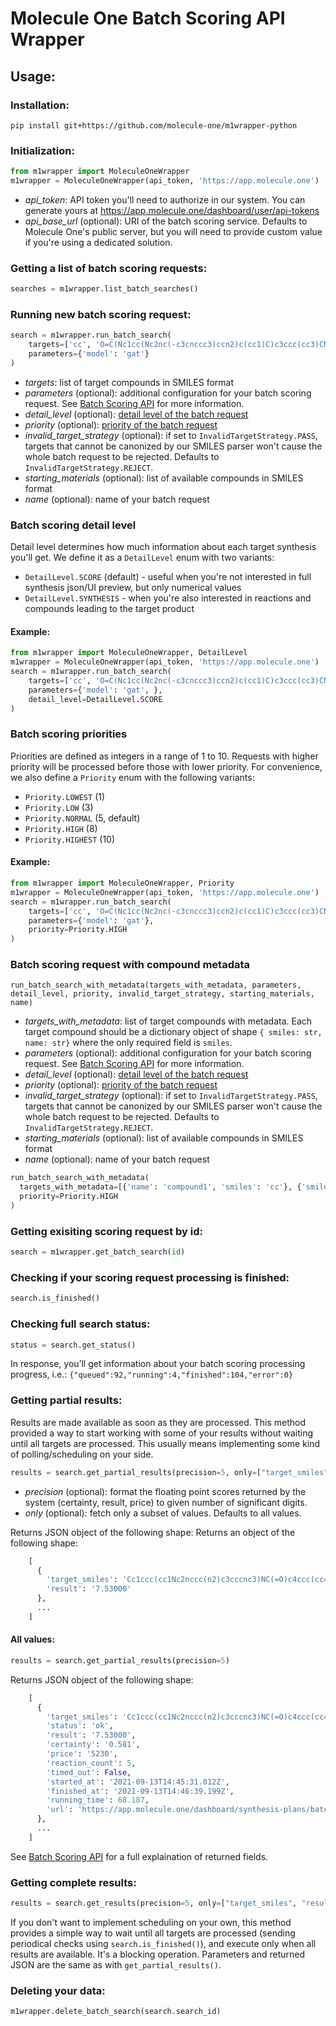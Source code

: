 # Molecule One Batch Scoring API Wrapper

## Usage:

### Installation:

```
pip install git+https://github.com/molecule-one/m1wrapper-python
```
### Initialization:
```py
from m1wrapper import MoleculeOneWrapper
m1wrapper = MoleculeOneWrapper(api_token, 'https://app.molecule.one')
```
- *api_token*: API token you'll need to authorize in our system. You can
  generate yours at https://app.molecule.one/dashboard/user/api-tokens
- *api_base_url* (optional): URI of the batch scoring service. Defaults to Molecule One's public
  server, but you will need to provide custom value if you're using a dedicated solution.

### Getting a list of batch scoring requests:
```py
searches = m1wrapper.list_batch_searches()
```

### Running new batch scoring request:
```py
search = m1wrapper.run_batch_search(
    targets=['cc', 'O=C(Nc1cc(Nc2nc(-c3cnccc3)ccn2)c(cc1)C)c3ccc(cc3)CN3CCN(CC3)C'],
    parameters={'model': 'gat'}
)
```
- *targets*: list of target compounds in SMILES format
- *parameters* (optional): additional configuration for your batch
  scoring request. See [Batch Scoring API](https://github.com/molecule-one/api/blob/master/api-v2.md) for more information.
- *detail_level* (optional): [detail level of the batch request](#batch-scoring-detail-level)
- *priority* (optional): [priority of the batch request](#batch-scoring-priorities)
- *invalid_target_strategy* (optional): if set to `InvalidTargetStrategy.PASS`, targets that cannot be canonized by our SMILES parser won't cause the whole batch request to be rejected. Defaults to `InvalidTargetStrategy.REJECT`.
- *starting_materials* (optional): list of available compounds in SMILES format
- *name* (optional): name of your batch request

### Batch scoring detail level
Detail level determines how much information about each target synthesis you'll get. We define it as a `DetailLevel` enum with two variants:
- `DetailLevel.SCORE` (default) - useful when you're not interested in full synthesis json/UI preview, but only numerical values
- `DetailLevel.SYNTHESIS` - when you're also interested in reactions and compounds leading to the target product
#### Example:
```py
from m1wrapper import MoleculeOneWrapper, DetailLevel
m1wrapper = MoleculeOneWrapper(api_token, 'https://app.molecule.one')
search = m1wrapper.run_batch_search(
    targets=['cc', 'O=C(Nc1cc(Nc2nc(-c3cnccc3)ccn2)c(cc1)C)c3ccc(cc3)CN3CCN(CC3)C'],
    parameters={'model': 'gat', },
    detail_level=DetailLevel.SCORE
)
```

### Batch scoring priorities
Priorities are defined as integers in a range of 1 to 10. Requests with higher priority will be processed before those with lower priority.
For convenience, we also define a `Priority` enum with the following variants:
- `Priority.LOWEST` (1)
- `Priority.LOW` (3)
- `Priority.NORMAL` (5, default)
- `Priority.HIGH` (8)
- `Priority.HIGHEST` (10)

#### Example:
```py
from m1wrapper import MoleculeOneWrapper, Priority
m1wrapper = MoleculeOneWrapper(api_token, 'https://app.molecule.one')
search = m1wrapper.run_batch_search(
    targets=['cc', 'O=C(Nc1cc(Nc2nc(-c3cnccc3)ccn2)c(cc1)C)c3ccc(cc3)CN3CCN(CC3)C'],
    parameters={'model': 'gat'},
    priority=Priority.HIGH
)
```

### Batch scoring request with compound metadata
`run_batch_search_with_metadata(targets_with_metadata, parameters, detail_level, priority, invalid_target_strategy, starting_materials, name)`
- *targets_with_metadata*: list of target compounds with metadata. Each target compound should be a dictionary object of shape `{ smiles: str, name: str}` where the only required field is `smiles`.
- *parameters* (optional): additional configuration for your batch
  scoring request. See [Batch Scoring API](https://github.com/molecule-one/api/blob/master/api-v2.md) for more information.
- *detail_level* (optional): [detail level of the batch request](#batch-scoring-detail-level)
- *priority* (optional): [priority of the batch request](#batch-scoring-priorities)
- *invalid_target_strategy* (optional): if set to `InvalidTargetStrategy.PASS`, targets that cannot be canonized by our SMILES parser won't cause the whole batch request to be rejected. Defaults to `InvalidTargetStrategy.REJECT`.
- *starting_materials* (optional): list of available compounds in SMILES format
- *name* (optional): name of your batch request

```py
run_batch_search_with_metadata(
  targets_with_metadata=[{'name': 'compound1', 'smiles': 'cc'}, {'smiles': 'O=C(Nc1cc(Nc2nc(-c3cnccc3)ccn2)c(cc1)C)c3ccc(cc3)CN3CCN(CC3)C'}, {'name': 'compound3', 'smiles': 'CC'}],
  priority=Priority.HIGH
)
```

### Getting exisiting scoring request by id:
```py
search = m1wrapper.get_batch_search(id)
```

### Checking if your scoring request processing is finished:
```py
search.is_finished()
```

### Checking full search status:
```py
status = search.get_status()
```
In response, you’ll get information about your batch scoring processing progress, i.e.:
`{"queued":92,"running":4,"finished":104,"error":0}`

### Getting partial results:
Results are made available as soon as they are processed. This method
provided a way to start working with some of your results without waiting until all targets are processed.
This usually means implementing some kind of polling/scheduling on your side.
```py
results = search.get_partial_results(precision=5, only=["target_smiles", "result"])
```
- *precision* (optional): format the floating point scores returned by the system (certainty, result, price) to given number of significant digits.
- *only* (optional): fetch only a subset of values. Defaults to
  all values.

Returns JSON object of the following shape:
Returns an object of the following shape:
```python
    [
      {
        'target_smiles': 'Cc1ccc(cc1Nc2nccc(n2)c3cccnc3)NC(=O)c4ccc(cc4)CN5CCN(CC5)C',
        'result': '7.53000'
      },
      ...
    ]
```
#### All values:
```py
results = search.get_partial_results(precision=5)
```

Returns JSON object of the following shape:
```python
    [
      {
        'target_smiles': 'Cc1ccc(cc1Nc2nccc(n2)c3cccnc3)NC(=O)c4ccc(cc4)CN5CCN(CC5)C',
        'status': 'ok',
        'result': '7.53000',
        'certainty': '0.581',
        'price': '5230',
        'reaction_count': 5,
        'timed_out': False,
        'started_at': '2021-09-13T14:45:31.012Z',
        'finished_at': '2021-09-13T14:46:39.199Z',
        'running_time': 68.187,
        'url': 'https://app.molecule.one/dashboard/synthesis-plans/batch/b787bf5f-6736-443c-bef1-8f10a37da246/result/0e3c6e13-fce1-46ba-9811-8fe66e0e4122'
      },
      ...
    ]
```

See [Batch Scoring API](https://github.com/molecule-one/api/blob/master/api-v2.md) for a full explaination of returned fields.

### Getting complete results:
```py
results = search.get_results(precision=5, only=["target_smiles", "result"])
```
If you don't want to implement scheduling on your own, this method
provides a simple way to wait until all targets are processed (sending periodical checks using
`search.is_finished()`), and execute only when all results are available. It's a
blocking operation.
Parameters and returned JSON are the same as with `get_partial_results()`.

### Deleting your data:
```py
m1wrapper.delete_batch_search(search.search_id)
```
